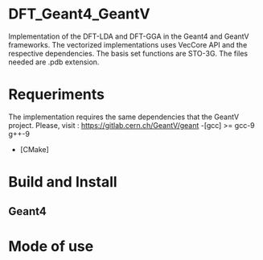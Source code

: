 # DFT_Geant4_GeantV

Implementation of the DFT-LDA and DFT-GGA in the Geant4 and GeantV frameworks. The vectorized implementations uses VecCore API and the respective dependencies. The basis set functions are STO-3G. The files needed are .pdb extension.

# Requeriments
The implementation requires the same dependencies that the GeantV project. Please, visit :  https://gitlab.cern.ch/GeantV/geant
-[gcc] >= gcc-9 g++-9



- [CMake]


# Build and Install


## Geant4



# Mode of use





